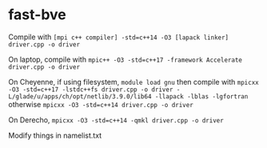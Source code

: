# fast-bve

Compile with `[mpi c++ compiler] -std=c++14 -O3 [lapack linker] driver.cpp -o driver`

On laptop, compile with `mpic++ -O3 -std=c++17 -framework Accelerate driver.cpp -o driver`

On Cheyenne, if using filesystem,
`module load gnu`
then compile with
`mpicxx -O3 -std=c++17 -lstdc++fs driver.cpp -o driver -L/glade/u/apps/ch/opt/netlib/3.9.0/lib64 -llapack -lblas -lgfortran`
otherwise
`mpicxx -O3 -std=c++14 driver.cpp -o driver`

On Derecho,
`mpicxx -O3 -std=c++14 -qmkl driver.cpp -o driver`

Modify things in namelist.txt

